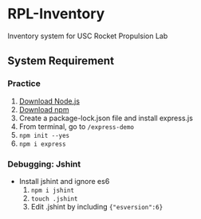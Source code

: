 # RPL-Inventory
Inventory system for USC Rocket Propulsion Lab

## System Requirement
### Practice 
1. [Download Node.js](https://nodejs.org/en/download/)
2. [Download npm](https://www.npmjs.com/get-npm)
3. Create a package-lock.json file and install express.js
  1. From terminal, go to `/express-demo`
  2. `npm init --yes`
  3. `npm i express`

### Debugging: Jshint
* Install jshint and ignore es6
  1. `npm i jshint`
  2. `touch .jshint`
  3.  Edit .jshint by including `{"esversion":6}`
